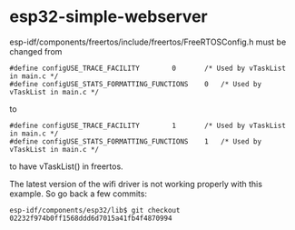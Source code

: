 # esp32-simple-webserver

esp-idf/components/freertos/include/freertos/FreeRTOSConfig.h must be changed from

```
#define configUSE_TRACE_FACILITY		0		/* Used by vTaskList in main.c */
#define configUSE_STATS_FORMATTING_FUNCTIONS	0	/* Used by vTaskList in main.c */
```

to 
```
#define configUSE_TRACE_FACILITY		1		/* Used by vTaskList in main.c */
#define configUSE_STATS_FORMATTING_FUNCTIONS	1	/* Used by vTaskList in main.c */
```

to have vTaskList() in freertos.

The latest version of the wifi driver is not working properly with this example. 
So go back a few commits:
```
esp-idf/components/esp32/lib$ git checkout 02232f974b0ff1568ddd6d7015a41fb4f4870994
```
